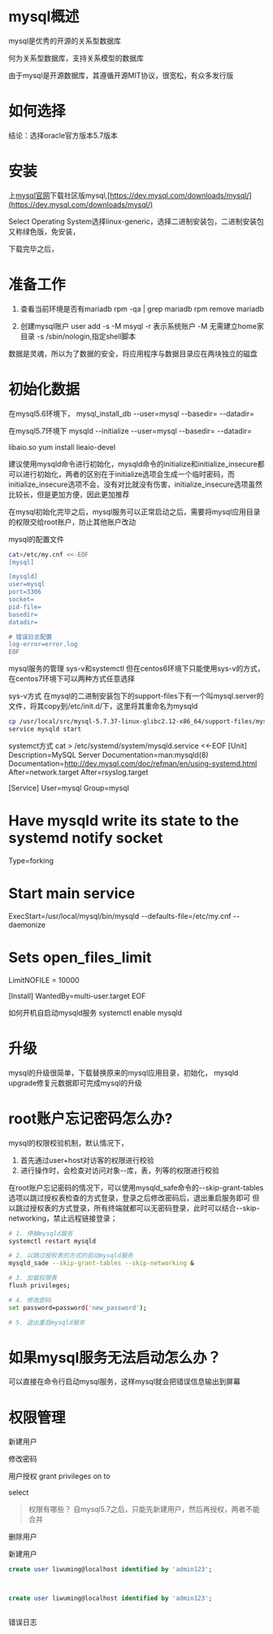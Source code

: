 
# mysql概述
mysql是优秀的开源的关系型数据库

何为关系型数据库，支持关系模型的数据库


由于mysql是开源数据库，其遵循开源MIT协议，很宽松，有众多发行版

# 如何选择


结论：选择oracle官方版本5.7版本


# 安装

上[mysql官网](https://dev.mysql.com/downloads/mysql/)下载社区版mysql,[https://dev.mysql.com/downloads/mysql/](https://dev.mysql.com/downloads/mysql/)


Select Operating System选择linux-generic，选择二进制安装包，二进制安装包又称绿色版，免安装，


下载完毕之后，


# 准备工作
1. 查看当前环境是否有mariadb
rpm -qa | grep mariadb
rpm remove mariadb


2. 创建mysql账户
user add -s -M msyql
-r 表示系统账户
-M 无需建立home家目录 
-s /sbin/nologin,指定shell脚本


数据是灵魂，所以为了数据的安全，将应用程序与数据目录应在两块独立的磁盘







# 初始化数据
在mysql5.6环境下，
mysql_install_db --user=mysql --basedir= --datadir=


在mysql5.7环境下
mysqld --initialize --user=mysql --basedir= --datadir=


libaio.so
yum install lieaio-devel





建议使用mysqld命令进行初始化，mysqld命令的initialize和initialize_insecure都可以进行初始化，两者的区别在于initialize选项会生成一个临时密码，而initialize_insecure选项不会，没有对比就没有伤害，initialize_insecure选项虽然比较长，但是更加方便，因此更加推荐

在mysql初始化完毕之后，mysql服务可以正常启动之后，需要将mysql应用目录的权限交给root账户，防止其他账户改动










mysql的配置文件
```bash
cat>/etc/my.cnf <<-EOF
[mysql]

[mysqld]
user=mysql
port=3306
socket=
pid-file=
basedir=
datadir=

# 错误日志配置
log-error=error.log
EOF
```



mysql服务的管理
sys-v和systemctl
但在centos6环境下只能使用sys-v的方式，在centos7环境下可以两种方式任意选择

sys-v方式
在mysql的二进制安装包下的support-files下有一个叫mysql.server的文件，将其copy到/etc/init.d/下，这里将其重命名为mysqld
```bash
cp /usr/local/src/mysql-5.7.37-linux-glibc2.12-x86_64/support-files/mysql.server /etc/init.d/mysqld
service mysqld start 
```

systemct方式
cat > /etc/systemd/system/mysqld.service <<-EOF
[Unit]
Description=MySQL Server
Documentation=man:mysqld(8)
Documentation=http://dev.mysql.com/doc/refman/en/using-systemd.html
After=network.target
After=rsyslog.target


[Service]
User=mysql
Group=mysql
# Have mysqld write its state to the systemd notify socket
Type=forking

# Start main service
ExecStart=/usr/local/mysql/bin/mysqld --defaults-file=/etc/my.cnf --daemonize

# Sets open_files_limit
LimitNOFILE = 10000

[Install]
WantedBy=multi-user.target
EOF



如何开机自启动mysqld服务
systemctl enable mysqld



# 升级
mysql的升级很简单，下载替换原来的mysql应用目录，初始化，
mysqld upgrade修复元数据即可完成mysql的升级








# root账户忘记密码怎么办?
mysql的权限校验机制，默认情况下，
1. 首先通过user+host对访客的权限进行校验
2. 进行操作时，会检查对访问对象--库，表，列等的权限进行校验


在root账户忘记密码的情况下，可以使用mysqld_safe命令的--skip-grant-tables选项以跳过授权表检查的方式登录，登录之后修改密码后，退出重启服务即可
但以跳过授权表的方式登录，所有终端就都可以无密码登录，此时可以结合--skip-networking，禁止远程链接登录；

```bash
# 1. 停掉mysqld服务
systemctl restart mysqld

# 2. 以跳过授权表的方式的启动mysqld服务
mysqld_sade --skip-grant-tables --skip-networking &

# 3. 加载权限表
flush privileges;

# 4. 修改密码
set password=password('new_password');

# 5. 退出重启mysqld服务


```





# 如果mysql服务无法启动怎么办？
可以直接在命令行启动mysql服务，这样mysql就会把错误信息输出到屏幕




# 权限管理


新建用户

修改密码


用户授权
grant privileges on to 



select

> 权限有哪些？
自mysql5.7之后，只能先新建用户，然后再授权，两者不能合并






删除用户



新建用户
```sql
create user liwuming@localhost identified by 'admin123';



create user liwuming@localhost identified by 'admin123';



```


错误日志




